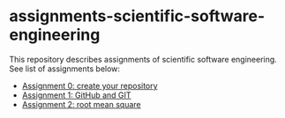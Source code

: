 # assignments-scientific-software-engineering

This repository describes assignments of scientific software engineering. See list of assignments below:

* [Assignment 0: create your repository](assignment_0.md)
* [Assignment 1: GitHub and GIT](assignment_1.md)
* [Assignment 2: root mean square](assignment_2.md)
